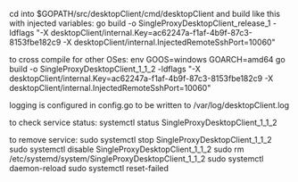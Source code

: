 cd into $GOPATH/src/desktopClient/cmd/desktopClient and build like this with injected variables:
go build -o SingleProxyDesktopClient_release_1 -ldflags "-X desktopClient/internal.Key=ac62247a-f1af-4b9f-87c3-8153fbe182c9 -X desktopClient/internal.InjectedRemoteSshPort=10060"

to cross compile for other OSes:
env GOOS=windows GOARCH=amd64 go build -o SingleProxyDesktopClient_1_1_2 -ldflags "-X desktopClient/internal.Key=ac62247a-f1af-4b9f-87c3-8153fbe182c9 -X desktopClient/internal.InjectedRemoteSshPort=10060"

logging is configured in config.go to be written to /var/log/desktopClient.log

to check service status:
systemctl status SingleProxyDesktopClient_1_1_2

to remove service:
sudo systemctl stop SingleProxyDesktopClient_1_1_2
sudo systemctl disable SingleProxyDesktopClient_1_1_2
sudo rm /etc/systemd/system/SingleProxyDesktopClient_1_1_2
sudo systemctl daemon-reload
sudo systemctl reset-failed